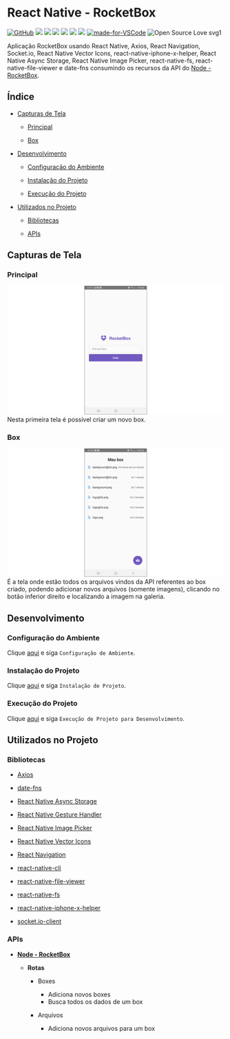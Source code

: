 # React Native - RocketBox

[![GitHub](https://img.shields.io/github/license/mashape/apistatus.svg)](https://github.com/osvaldokalvaitir/react-native-rocketbox/blob/master/LICENSE)
![](https://img.shields.io/github/package-json/v/osvaldokalvaitir/react-native-rocketbox.svg)
![](https://img.shields.io/github/last-commit/osvaldokalvaitir/react-native-rocketbox.svg?color=red)
![](https://img.shields.io/github/languages/top/osvaldokalvaitir/react-native-rocketbox.svg?color=yellow)
![](https://img.shields.io/github/languages/count/osvaldokalvaitir/react-native-rocketbox.svg?color=lightgrey)
![](https://img.shields.io/github/languages/code-size/osvaldokalvaitir/react-native-rocketbox.svg)
![](https://img.shields.io/github/repo-size/osvaldokalvaitir/react-native-rocketbox.svg?color=blueviolet)
[![made-for-VSCode](https://img.shields.io/badge/Made%20for-VSCode-1f425f.svg)](https://code.visualstudio.com/)
![Open Source Love svg1](https://badges.frapsoft.com/os/v1/open-source.svg?v=103)

Aplicação RocketBox usando React Native, Axios, React Navigation, Socket.io, React Native Vector Icons, react-native-iphone-x-helper, React Native Async Storage, React Native Image Picker, react-native-fs, react-native-file-viewer e date-fns consumindo os recursos da API do [Node - RocketBox](https://github.com/osvaldokalvaitir/node-rocketbox).

## Índice

- [Capturas de Tela](#capturas-de-tela)

  - [Principal](#principal)

  - [Box](#box)

- [Desenvolvimento](#desenvolvimento)

  - [Configuração do Ambiente](#configuração-do-ambiente)

  - [Instalação do Projeto](#instalação-do-projeto)

  - [Execução do Projeto](#execução-do-projeto)

- [Utilizados no Projeto](#utilizados-no-projeto)

  - [Bibliotecas](#bibliotecas)

  - [APIs](#apis)

## Capturas de Tela

### Principal

![Main](/assets/main.png)
Nesta primeira tela é possível criar um novo box.

### Box

![Box](/assets/box.png)
É a tela onde estão todos os arquivos vindos da API referentes ao box criado, podendo adicionar novos arquivos (somente imagens), clicando no botão inferior direito e localizando a imagem na galeria.

## Desenvolvimento

### Configuração do Ambiente

Clique [aqui](https://github.com/osvaldokalvaitir/projects-settings/blob/master/README.md) e siga `Configuração de Ambiente`.

### Instalação do Projeto

Clique [aqui](https://github.com/osvaldokalvaitir/projects-settings/blob/master/nodejs/nodejs.md) e siga `Instalação de Projeto`.

### Execução do Projeto

Clique [aqui](https://github.com/osvaldokalvaitir/projects-settings/blob/master/nodejs/libs/react-native-cli.md) e siga `Execução de Projeto para Desenvolvimento`.

## Utilizados no Projeto

### Bibliotecas

- [Axios](https://github.com/osvaldokalvaitir/projects-settings/blob/master/nodejs/libs/axios.md)

- [date-fns](https://github.com/osvaldokalvaitir/projects-settings/blob/master/nodejs/libs/date-fns.md)

- [React Native Async Storage](https://github.com/osvaldokalvaitir/projects-settings/blob/master/nodejs/libs/@react-native-community-async-storage.md)

- [React Native Gesture Handler](https://github.com/osvaldokalvaitir/projects-settings/blob/master/nodejs/libs/react-native-gesture-handler.md)

- [React Native Image Picker](https://github.com/osvaldokalvaitir/projects-settings/blob/master/nodejs/libs/react-native-image-picker.md)

- [React Native Vector Icons](https://github.com/osvaldokalvaitir/projects-settings/blob/master/nodejs/libs/react-native-vector-icons.md)

- [React Navigation](https://github.com/osvaldokalvaitir/projects-settings/blob/master/nodejs/libs/react-navigation.md)

- [react-native-cli](https://github.com/osvaldokalvaitir/projects-settings/blob/master/nodejs/libs/react-native-cli.md)

- [react-native-file-viewer](https://github.com/osvaldokalvaitir/projects-settings/blob/master/nodejs/libs/react-native-file-viewer.md)

- [react-native-fs](https://github.com/osvaldokalvaitir/projects-settings/blob/master/nodejs/libs/react-native-fs.md)

- [react-native-iphone-x-helper](https://github.com/osvaldokalvaitir/projects-settings/blob/master/nodejs/libs/react-native-iphone-x-helper.md)

- [socket.io-client](https://github.com/osvaldokalvaitir/projects-settings/blob/master/nodejs/libs/socketio-client.md)

### APIs

- **[Node - RocketBox](https://github.com/osvaldokalvaitir/node-rocketbox)**

  - **Rotas**

    - Boxes

      - Adiciona novos boxes
      - Busca todos os dados de um box

    - Arquivos

      - Adiciona novos arquivos para um box
